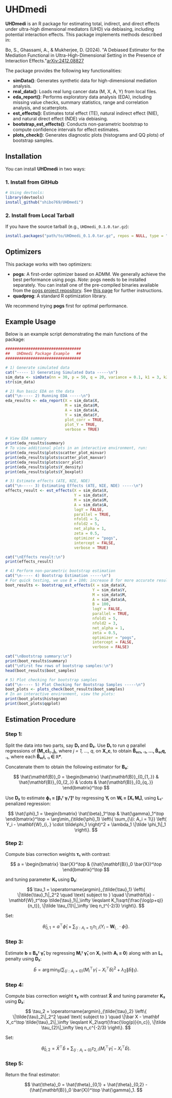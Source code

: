 # UHDmedi

**UHDmedi** is an R package for estimating total, indirect, and direct effects under ultra-high dimensional mediators (UHD) via debiasing, including potential interaction effects. This package implements methods described in:

Bo, S., Ghassami, A., & Mukherjee, D. (2024). "A Debiased Estimator for the Mediation Functional in Ultra-High-Dimensional Setting in the Presence of Interaction Effects."[arXiv:2412.08827](https://arxiv.org/abs/2412.08827)

The package provides the following key functionalities:
- **simData()**: Generates synthetic data for high-dimensional mediation analysis.
- **real_data()**: Loads real lung cancer data (M, X, A, Y) from local files.
- **eda_report()**: Performs exploratory data analysis (EDA), including missing value checks, summary statistics, range and correlation analysis, and scatterplots.
- **est_effects()**: Estimates total effect (TE), natural indirect effect (NIE), and natural direct effect (NDE) via debiasing.
- **bootstrap_est_effects()**: Conducts non-parametric bootstrap to compute confidence intervals for effect estimates.
- **plots_check()**: Generates diagnostic plots (histograms and QQ plots) of bootstrap samples.

## Installation

You can install **UHDmedi** in two ways:

### 1. Install from GitHub

```r
# Using devtools:
library(devtools)
install_github("shibo769/UHDmedi")
```

### 2. Install from Local Tarball

If you have the source tarball (e.g., `UHDmedi_0.1.0.tar.gz`):

```r
install.packages("path/to/UHDmedi_0.1.0.tar.gz", repos = NULL, type = "source")
```

## Optimizers

This package works with two optimizers:

- **pogs**: A first-order optimizer based on ADMM. We generally achieve the best performance using pogs. *Note:* pogs needs to be installed separately. You can install one of the pre-compiled binaries available from the [pogs project repository](https://github.com/foges/pogs). See [this page](https://github.com/foges/pogs/blob/master/src/interface_r/README.md) for further instructions.
- **quadprog**: A standard R optimization library.

We recommend trying **pogs** first for optimal performance.

## Example Usage

Below is an example script demonstrating the main functions of the package:

```r
#################################
##   UHDmedi Package Example   ##
#################################

# 1) Generate simulated data
cat("----- 1) Generating Simulated Data -----\n")
sim_data <- simData(nn = 30, p = 50, q = 20, variance = 0.1, k1 = 3, k2 = 6, s_X = 3, categorical = TRUE)
str(sim_data)

# 2) Run basic EDA on the data
cat("\n----- 2) Running EDA -----\n")
eda_results <- eda_report(X = sim_data$X,
                          M = sim_data$M,
                          A = sim_data$A,
                          Y = sim_data$Y,
                          plot_corr = TRUE,
                          plot_Y = TRUE,
                          verbose = TRUE)

# View EDA summary
print(eda_results$summary)
# To view additional plots in an interactive environment, run:
print(eda_results$plots$scatter_plot_minvar)
print(eda_results$plots$scatter_plot_maxvar)
print(eda_results$plots$corr_plot)
print(eda_results$plots$Y_density)
print(eda_results$plots$Y_boxplot)

# 3) Estimate effects (ATE, NIE, NDE)
cat("\n----- 3) Estimating Effects (ATE, NIE, NDE) -----\n")
effects_result <- est_effects(X = sim_data$X,
                              Y = sim_data$Y,
                              M = sim_data$M,
                              A = sim_data$A,
                              logY = FALSE,
                              parallel = TRUE,
                              nfold1 = 5,
                              nfold2 = 5,
                              net_alpha = 1,
                              zeta = 0.5,
                              optimizer = "pogs",
                              intercept = FALSE,
                              verbose = TRUE)

cat("\nEffects result:\n")
print(effects_result)

# 4) Perform non-parametric bootstrap estimation
cat("\n----- 4) Bootstrap Estimation -----\n")
# For quick testing, we use B = 100; increase B for more accurate results.
boot_results <- bootstrap_est_effects(X = sim_data$X,
                                      Y = sim_data$Y,
                                      M = sim_data$M,
                                      A = sim_data$A,
                                      B = 100,
                                      logY = FALSE,
                                      parallel = TRUE,
                                      nfold1 = 5,
                                      nfold2 = 3,
                                      net_alpha = 1,
                                      zeta = 0.5,
                                      optimizer = "pogs",
                                      intercept = FALSE,
                                      verbose = FALSE)

cat("\nBootstrap summary:\n")
print(boot_results$summary)
cat("\nFirst few rows of bootstrap samples:\n")
head(boot_results$boot_samples)

# 5) Plot checking for bootstrap samples
cat("\n----- 5) Plot Checking for Bootstrap Samples -----\n")
boot_plots <- plots_check(boot_results$boot_samples)
# In an interactive environment, view the plots:
print(boot_plots$histogram)
print(boot_plots$qqplot)
```

## Estimation Procedure

### Step 1:
Split the data into two parts, say **D₁** and **D₂**. Use **D₁** to run *q* parallel regressions of **(M_c)₍.,j₎**, where *j = 1, …, q*, on **X_c**, to obtain **B̂₀₍₁, .₎, …, B̂₀₍q, .₎**, where each **B̂₀₍i, .₎ ∈ ℝᵖ**.  

Concatenate them to obtain the following estimator for **B₀**:

$$
\hat{\mathbf{B}}_0 = \begin{bmatrix} 
\hat{\mathbf{B}}_{0_{1,.}} & \hat{\mathbf{B}}_{0_{2,.}} & \cdots & \hat{\mathbf{B}}_{0_{q,.}}
\end{bmatrix}^\top
$$

Use **D₂** to estimate **ϕ₁ = [β₁ᵀ  γ₁ᵀ]ᵀ** by regressing **Yₜ** on **Wₜ = [Xₜ  Mₜ]**, using **L₁**-penalized regression:

$$
\hat{\phi}_1 = \begin{bmatrix} \hat{\beta}_1^\top & \hat{\gamma}_1^\top \end{bmatrix}^\top = \arg\min_{\tilde{\phi}_1} \left\{ \sum_{\{i: A_i = 1\}} \left( Y_i - \mathbf{W}_{i,.} \cdot \tilde\phi_1 \right)^2 + \lambda_1 \|\tilde \phi_1\|_1 \right\}.
$$

### Step 2:
Compute bias correction weights **τ₁** with contrast:

$$
a = \begin{bmatrix} \bar{X}^\top & (\hat{\mathbf{B}}_0 \bar{X})^\top \end{bmatrix}^\top
$$

and tuning parameter **K₁** using **D₂**:

$$
\tau_1 = \operatorname{argmin}_{\tilde{\tau}_1} \left\{  \|\tilde{\tau}_1\|_2^2 \quad \text{ subject to } \quad \|\mathbf{a} - \mathbf{W}_t^\top \tilde{\tau}_1\|_\infty \leqslant K_1\sqrt{\frac{\log(p+q)}{n_t}}, \|\tilde \tau_{1}\|_\infty \leq n_t^{-2/3} \right\}.
$$

Set:

$$
\hat{\theta}_{0,1} = a^\top\hat{\phi}_1 + \sum_{\{i: A_i = 1\}} \tau_{1,i} \left( Y_i - \mathbf W_{i,.} \cdot \hat{\phi}_1 \right).
$$

### Step 3:
Estimate **b = B₀ᵀ γ̂₁** by regressing **Mᵢᵀ γ̂₁** on **Xᵢ** (with **Aᵢ = 0**) along with an **L₁** penalty using **D₂**:

$$
\hat{b} = \arg\min_{\tilde{b}} \left\{ \sum_{\{i: A_i = 0\}} \left( M_i^\top \hat{\gamma}_1 - X_i^\top\tilde{b} \right)^2 + \lambda_2  \|\tilde{b} \|_1  \right\}.
$$

### Step 4:
Compute bias correction weight **τ₂** with contrast **X̄** and tuning parameter **K₂** using **D₂**:

$$
\tau_2 = \operatorname{argmin}_{\tilde{\tau}_2} \left\{  \|\tilde{\tau}_2\|_2^2 \quad \text{ subject to } \quad \|\bar X - \mathbf X_c^\top \tilde{\tau}_2\|_\infty \leqslant K_2\sqrt{\frac{\log(p)}{n_c}}, \|\tilde \tau_{2}\|_\infty \leq n_c^{-2/3}  \right\}.
$$

Set:

$$
\hat{\theta}_{0,2} = \bar{X}^\top\hat{b} + \sum_{\{i: A_i = 0\}} \tau_{2,i} \left( M_i^\top \hat{\gamma}_1 - X_i^\top \hat{b} \right).
$$

### Step 5:
Return the final estimator:

$$
\hat{\theta}_0 = \hat{\theta}_{0,1} + \hat{\theta}_{0,2} - (\hat{\mathbf{B}}_0 \bar{X})^\top \hat{\gamma}_1.
$$
